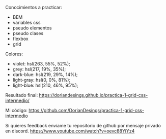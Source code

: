 Conocimientos a practicar:

- BEM
- variables css
- pseudo elementos
- pseudo clases
- flexbox
- grid

Colores:

- violet: hsl(263, 55%, 52%);
- grey: hsl(217, 19%, 35%);
- dark-blue: hsl(219, 29%, 14%);
- light-gray: hsl(0, 0%, 81%);
- light-blue: hsl(210, 46%, 95%);

Resultado final: https://doriandesings.github.io/practica-1-grid-css-intermedio/

Mi código: https://github.com/DorianDesings/practica-1-grid-css-intermedio

Si quieres feedback envíame tu repositorio de github por mensaje privado en discord.
https://www.youtube.com/watch?v=oevc88YiYz4
